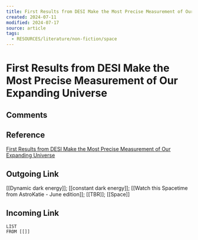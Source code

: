 ```yaml
---
title: First Results from DESI Make the Most Precise Measurement of Our Expanding Universe
created: 2024-07-11
modified: 2024-07-17
source: article
tags:
  - RESOURCES/literature/non-fiction/space
---
```

# First Results from DESI Make the Most Precise Measurement of Our Expanding Universe
## Comments

## Reference
[First Results from DESI Make the Most Precise Measurement of Our Expanding Universe](https://newscenter.lbl.gov/2024/04/04/desi-first-results-make-most-precise-measurement-of-expanding-universe/)
## Outgoing Link
[[Dynamic dark energy]]; [[constant dark energy]]; [[Watch this Spacetime from AstroKatie - June edition]]; [[TBR]]; [[Space]]
## Incoming Link
```dataview
LIST
FROM [[]]
```
